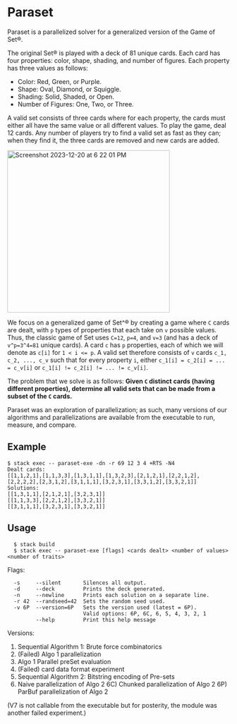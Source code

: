 # Paraset
Paraset is a parallelized solver for a generalized version of the Game of Set®. 

The original Set® is played with a deck of 81 unique cards. Each card has four properties: color, shape, shading, and number of figures. Each property has three values as follows:
- Color: Red, Green, or Purple.
- Shape: Oval, Diamond, or Squiggle.
- Shading: Solid, Shaded, or Open.
- Number of Figures: One, Two, or Three.
  
A valid set consists of three cards where for each property, the cards must either all have the same value or all different values.
To play the game, deal 12 cards. Any number of players try to find a valid set as fast as they can; when they find it, the three cards are removed and new cards are added. 

<img width="368" alt="Screenshot 2023-12-20 at 6 22 01 PM" src="https://github.com/ruan-xian/paraset/assets/72535898/b8bbba80-9557-4538-853e-aee3ac25285f">

We focus on a generalized game of Set^® by creating a game where `C` cards are dealt, with `p` types of properties that each take on `v` possible values. Thus, the classic game of Set uses `C=12`, `p=4`, and `v=3` (and has a deck of `v^p=3^4=81` unique cards). A card `c` has `p` properties, each of which we will denote as `c[i]` for `1 < i <= p`. 
A valid set therefore consists of `v` cards `c_1, c_2, ..., c_v` such that for every property `i`, either `c_1[i] = c_2[i] = ... = c_v[i]` or `c_1[i] != c_2[i] != ... != c_v[i]`.

The problem that we solve is as follows: **Given `C` distinct cards (having different properties), determine all valid sets that can be made from a subset of the `C` cards.**

Paraset was an exploration of parallelization; as such, many versions of our algorithms and parallelizations are available from the executable to run, measure, and compare.

## Example
```
$ stack exec -- paraset-exe -dn -r 69 12 3 4 +RTS -N4           
Dealt cards:
[[1,1,2,1],[1,1,3,3],[1,3,1,1],[1,3,2,3],[2,1,2,1],[2,2,1,2],[2,2,2,2],[2,3,1,2],[3,1,1,1],[3,2,3,1],[3,3,1,2],[3,3,2,1]]
Solutions:
[[1,3,1,1],[2,1,2,1],[3,2,3,1]]
[[1,1,3,3],[2,2,1,2],[3,3,2,1]]
[[3,1,1,1],[3,2,3,1],[3,3,2,1]]
```

## Usage
```
  $ stack build
  $ stack exec -- paraset-exe [flags] <cards dealt> <number of values> <number of traits>
```
Flags:
```
  -s     --silent       Silences all output.
  -d     --deck         Prints the deck generated.
  -n     --newline      Prints each solution on a separate line.
  -r 42  --randseed=42  Sets the random seed used.
  -v 6P  --version=6P   Sets the version used (latest = 6P). 
                        Valid options: 6P, 6C, 6, 5, 4, 3, 2, 1
         --help         Print this help message
```

Versions:
1) Sequential Algorithm 1: Brute force combinatorics
2) (Failed) Algo 1 parallelization
3) Algo 1 Parallel preSet evaluation
4) (Failed) card data format experiment
5) Sequential Algorithm 2: Bitstring encoding of Pre-sets
6) Naive parallelization of Algo 2
6C) Chunked parallelization of Algo 2
6P) ParBuf parallelization of Algo 2

(V7 is not callable from the executable but for posterity, the module was another failed experiment.)
